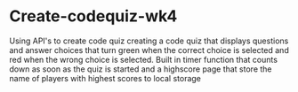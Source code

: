 # Create-codequiz-wk4
Using  API's  to create code quiz
creating a code quiz that displays questions and answer choices that turn green when the correct choice is selected and red when the wrong choice is selected. Built in timer function that counts down as soon as the quiz is started and a highscore page that store the name of players with highest scores to local storage
